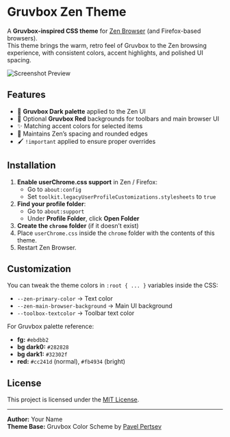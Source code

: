 
# Gruvbox Zen Theme

A **Gruvbox-inspired CSS theme** for [Zen Browser](https://zen-browser.app/) (and Firefox-based browsers).  
This theme brings the warm, retro feel of Gruvbox to the Zen browsing experience, with consistent colors, accent highlights, and polished UI spacing.

![Screenshot Preview](ss.png)

## Features
- 🎨 **Gruvbox Dark palette** applied to the Zen UI
- 🔴 Optional **Gruvbox Red** backgrounds for toolbars and main browser UI
- ✨ Matching accent colors for selected items
- 📐 Maintains Zen’s spacing and rounded edges
- 🖌 `!important` applied to ensure proper overrides

## Installation
1. **Enable userChrome.css support** in Zen / Firefox:
   - Go to `about:config`
   - Set `toolkit.legacyUserProfileCustomizations.stylesheets` to `true`
2. **Find your profile folder**:
   - Go to `about:support`
   - Under **Profile Folder**, click **Open Folder**
3. **Create the `chrome` folder** (if it doesn’t exist)
4. Place `userChrome.css` inside the `chrome` folder with the contents of this theme.
5. Restart Zen Browser.

## Customization
You can tweak the theme colors in `:root { ... }` variables inside the CSS:
- `--zen-primary-color` → Text color
- `--zen-main-browser-background` → Main UI background
- `--toolbox-textcolor` → Toolbar text color

For Gruvbox palette reference:
- **fg:** `#ebdbb2`
- **bg dark0:** `#282828`
- **bg dark1:** `#32302f`
- **red:** `#cc241d` (normal), `#fb4934` (bright)

## License
This project is licensed under the [MIT License](LICENSE).

---
**Author:** Your Name  
**Theme Base:** Gruvbox Color Scheme by [Pavel Pertsev](https://github.com/morhetz/gruvbox)
